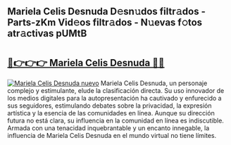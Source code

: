 ## Mariela Celis Desnuda D𝚎sn𝚞dos filtr𝚊dos - Parts-zKm Vid𝚎os filtr𝚊dos - N𝚞evas f𝚘tos atr𝚊ctivas pUMtB

# <h2><a href="http://mb0xyfq.tromn.icu/?c=Mariela+Celis+Desnuda">🔗👉👉👉 Mariela Celis Desnuda 🔗🔗</a></h2>

[![Mariela Celis Desnuda nuevo](https://i.imgur.com/pEAQMta.gif)](http://mb0xyfq.tromn.icu/?c=Mariela+Celis+Desnuda)
Mariela Celis Desnuda, un personaje complejo y estimulante, elude la clasificación directa. Su uso innovador de los medios digitales para la autopresentación ha cautivado y enfurecido a sus seguidores, estimulando debates sobre la privacidad, la expresión artística y la esencia de las comunidades en línea. Aunque su dirección futura no está clara, su influencia en la comunidad en línea es indiscutible. Armada con una tenacidad inquebrantable y un encanto innegable, la influencia de Mariela Celis Desnuda en el mundo virtual no tiene límites.
